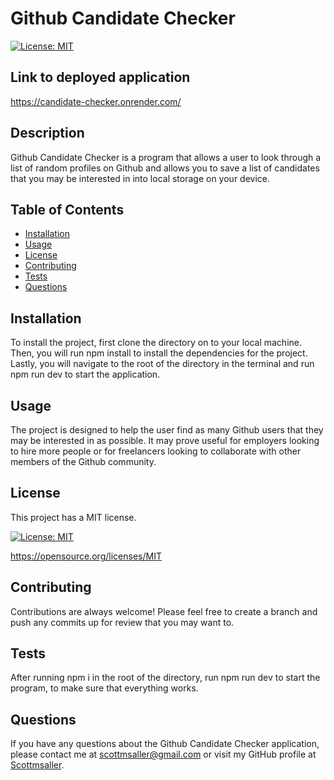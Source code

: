   # Github Candidate Checker
  [![License: MIT](https://img.shields.io/badge/License-MIT-yellow.svg)](https://opensource.org/licenses/MIT)

  ## Link to deployed application
  https://candidate-checker.onrender.com/
  
  ## Description
  Github Candidate Checker is a program that allows a user to look through a list of random profiles on Github and allows you to save a list of candidates that you may be interested in into local storage on your device.


  ## Table of Contents
  * [Installation](#installation)
  * [Usage](#usage)
  * [License](#license)
  * [Contributing](#contributing)
  * [Tests](#tests)
  * [Questions](#questions)


  ## Installation
  To install the project, first clone the directory on to your local machine. Then, you will run npm install to install the dependencies for the project. Lastly, you will navigate to the root of the directory in the terminal and run npm run dev to start the application.


  ## Usage
  The project is designed to help the user find as many Github users that they may be interested in as possible. It may prove useful for employers looking to hire more people or for freelancers looking to collaborate with other members of the Github community.


  ## License
  
This project has a MIT license. 

[![License: MIT](https://img.shields.io/badge/License-MIT-yellow.svg)](https://opensource.org/licenses/MIT) 

https://opensource.org/licenses/MIT 

  


  ## Contributing
  Contributions are always welcome! Please feel free to create a branch and push any commits up for review that you may want to.


  ## Tests
  After running npm i in the root of the directory, run npm run dev to start the program, to make sure that everything works.


  ## Questions
  If you have any questions about the Github Candidate Checker application, please contact me at scottmsaller@gmail.com or visit my GitHub profile at [Scottmsaller](https://github.com/Scottmsaller).
